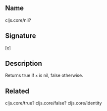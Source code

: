 ## Name
cljs.core/nil?

## Signature
[x]

## Description

Returns true if `x` is nil, false otherwise.

## Related
cljs.core/true?
cljs.core/false?
cljs.core/identity
